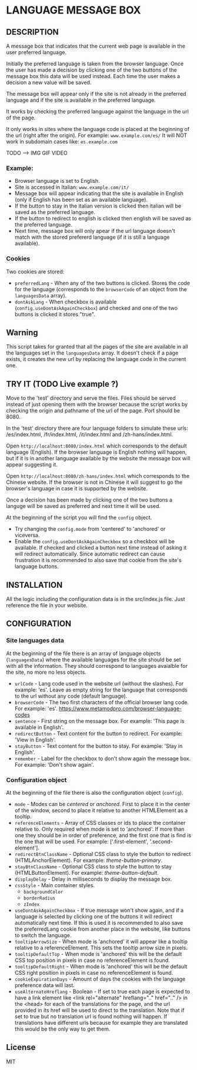 # LANGUAGE MESSAGE BOX

## DESCRIPTION

A message box that indicates that the current web page is available in the user preferred language.

Initially the preferred language is taken from the browser language. Once the user has made a decision by clicking one of the two buttons of the message box this data will be used instead. Each time the user makes a decision a new value will be saved.

The message box will appear only if the site is not already in the preferred language and if the site is available in the preferred language.

It works by checking the preferred language against the language in the url of the page.

It only works in sites where the language code is placed at the beginning of the url (right after the origin). For example: `www.example.com/es/` 
It will NOT work in subdomain cases like: `es.example.com`

TODO --> IMG GIF VIDEO

### Example:

- Browser language is set to English.
- Site is accessed in Italian: `www.example.com/it/`
- Message box will appear indicating that the site is available in English (only if English has been set as an available language).
- If the button to stay in the italian version is clicked then italian will be saved as the preferred language.
- If the button to redirect to english is clicked then english will be saved as the preferred language.
- Next time, message box will only apear if the url language doesn't match with the stored prefererd language (if it is still a language available).

### Cookies

Two cookies are stored:
- `preferredLang` - When any of the two buttons is clicked. Stores the code for the language (corresponds to the `browserCode` of an object from the `languagesData` array).
- `dontAskLang` - When checkbox is available (`config.useDontAskAgainCheckbox`) and checked and one of the two buttons is clicked it stores "true".

## Warning

This script takes for granted that all the pages of the site are available in all the languages set in the `languagesData` array. It doesn't check if a page exists, it creates the new url by replacing the language code in the current one.

## TRY IT (TODO Live example ?)

Move to the 'test' directory and serve the files. Files should be served instead of just opening them with the browser because the script works by checking the origin and pathname of the url of the page. Port should be 8080.

In the 'test' directory there are four language folders to simulate these urls: /es/index.html, /fr/index.html, /it/index.html and /zh-hans/index.html.

Open `http://localhost:8080/index.html` which corresponds to the default language (English).
If the browser language is English nothing will happen, but if it is in another language available by the website the message box will appear suggesting it.

Open `http://localhost:8080/zh-hans/index.html` which corresponds to the Chinese website.
If the browser is not in Chinese it will suggest to go the browser's language in case it is supported by the website.

Once a decision has been made by clicking one of the two buttons a languge will be saved as preferred and next time it will be used.

At the beginning of the script you will find the `config` object.
- Try changing the `config.mode` from 'centered' to 'anchored' or viceversa.
- Enable the `config.useDontAskAgainCheckbox` so a checkbox will be available. If checked and clicked a button next time instead of asking it will redirect automatically. Since automatic redirect can cause frustration it is recommended to also save that cookie from the site's language buttons.

## INSTALLATION

All the logic including the configuration data is in the src/index.js file. Just reference the file in your website.

## CONFIGURATION

### Site languages data

At the beginning of the file there is an array of language objects (`languagesData`) where the available languages for the site should be set with all the information. They should correspond to languages avaialble for the site, no more no less objects.

- `urlCode` - Lang code used in the website url (without the slashes). For example: 'es'. Leave as empty string for the language that corresponds to the url without any code (default language).
- `browserCode` - The two first characters of the official browser lang code. For example: 'es'. https://www.metamodpro.com/browser-language-codes
- `sentence` - First string on the message box. For example: 'This page is available in English'.
- `redirectButton` - Text content for the button to redirect. For example: 'View in English'.
- `stayButton` - Text content for the button to stay. For example: 'Stay in English'.
- `remember` - Label for the checkbox to don't show again the message box. For example: 'Don't show again'.

### Configuration object

At the beginning of the file there is also the configuration object (`config`).

- `mode` - Modes can be *centered* or *anchored*. First to place it in the center of the window, second to place it relative to another HTMLElement as a tooltip.
- `referenceElements` - Array of CSS classes or ids to place the container relative to. Only required when mode is set to 'anchored'. If more than one they should be in order of preference, and the first one that is find is the one that will be used. For example: ['.first-element', '.second-element'].
- `redirectBtnClassName` - Optional CSS class to style the button to redirect (HTMLAnchorElement). For example: *theme-button-primary*.
- `stayBtnClassName` - Optional CSS class to style the button to stay (HTMLButtonElement). For example: *theme-button-default*.
- `displayDelay` - Delay in milliseconds to display the message box.
- `cssStyle` - Main container styles.
  - `backgroundColor`
  - `borderRadius`
  - `zIndex`
- `useDontAskAgainCheckbox` - If true message won't show again, and if a language is selected by clicking one of the buttons it will redirect automatically next time. If this is used it is recommended to also save the preferredLang cookie from another place in the website, like buttons to switch the language.
- `tooltipArrowSize` - When mode is 'anchored' it will appear like a tooltip relative to a referenceElement. This sets the tooltip arrow size in pixels.
- `tooltipDefaultTop` - When mode is 'anchored' this will be the default CSS top position in pixels in case no referenceElement is found.
- `tooltipDefaultRight` - When mode is 'anchored' this will be the default CSS right position in pixels in case no referenceElement is found.
- `cookieExpirationDays` - Amount of days the cookies with the language preference data will last.
- `useAlternateHreflang` - Boolean - If set to true each page is expected to have a link element like &lt;link rel="alternate" hreflang=".." href=".." /&gt; in the &lt;head&gt; for each of the translations for the page, and the url provided in its href will be used to direct to the translation. Note that if set to true but no translation url is found nothing will happen. If translations have different urls because for example they are translated this would be the only way to get them.

## License

MIT